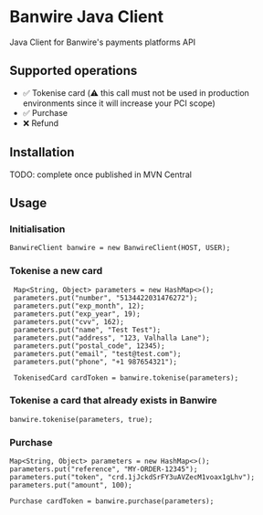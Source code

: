 # Banwire Java Client

Java Client for Banwire's payments platforms API

## Supported operations

 - ✅ Tokenise card (⚠️ this call must not be used in production environments since it will increase your PCI scope)
 - ✅ Purchase
 - ❌ Refund

## Installation
TODO: complete once published in MVN Central

## Usage

### Initialisation

    BanwireClient banwire = new BanwireClient(HOST, USER);

### Tokenise a new card

     Map<String, Object> parameters = new HashMap<>();
     parameters.put("number", "5134422031476272");
     parameters.put("exp_month", 12);
     parameters.put("exp_year", 19);
     parameters.put("cvv", 162);
     parameters.put("name", "Test Test");
     parameters.put("address", "123, Valhalla Lane");
     parameters.put("postal_code", 12345);
     parameters.put("email", "test@test.com");
     parameters.put("phone", "+1 987654321");

     TokenisedCard cardToken = banwire.tokenise(parameters);

### Tokenise a card that already exists in Banwire

    banwire.tokenise(parameters, true);

### Purchase

    Map<String, Object> parameters = new HashMap<>();
    parameters.put("reference", "MY-ORDER-12345");
    parameters.put("token", "crd.1jJckdSrFY3uAVZecM1voax1gLhv");
    parameters.put("amount", 100);

    Purchase cardToken = banwire.purchase(parameters);

